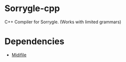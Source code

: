 # Sorrygle-cpp

C++ Compiler for Sorrygle. (Works with limited grammars)

# Dependencies

- [Midifile](https://github.com/craigsapp/midifile)

